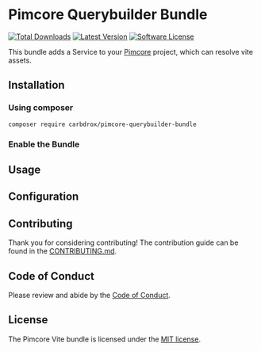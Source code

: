 # Pimcore Querybuilder Bundle
[![Total Downloads](https://img.shields.io/packagist/dt/Carbdrox/pimcore-querybuilder-bundle.svg?style=flat)](https://packagist.org/packages/carbdrox/pimcore-querybuilder-bundle)
[![Latest Version](https://img.shields.io/github/tag/Carbdrox/pimcore-querybuilder-bundle.svg?style=flat&label=release)](https://github.com/Carbdrox/pimcore-querybuilder-bundle/tags)
[![Software License](https://img.shields.io/badge/license-MIT-brightgreen.svg?style=flat)](LICENSE)

This bundle adds a Service to your [Pimcore](https://github.com/pimcore/pimcore) project, which can resolve vite assets.

## Installation

### Using composer

```
composer require carbdrox/pimcore-querybuilder-bundle
```
### Enable the Bundle


## Usage



## Configuration



## Contributing

Thank you for considering contributing! The contribution guide can be found in the [CONTRIBUTING.md](CONTRIBUTING.md).

## Code of Conduct

Please review and abide by the [Code of Conduct](CODE_OF_CONDUCT.md).

## License

The Pimcore Vite bundle is licensed under the [MIT license](LICENSE.md).
